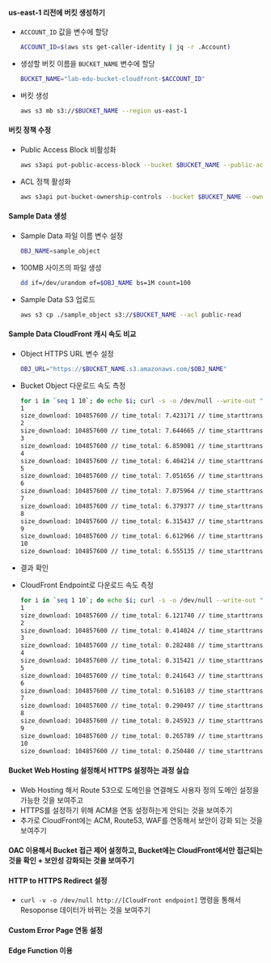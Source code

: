 
#### us-east-1 리전에 버킷 생성하기

- `ACCOUNT_ID` 값을 변수에 할당

  ```bash
  ACCOUNT_ID=$(aws sts get-caller-identity | jq -r .Account)
  ```

- 생성할 버킷 이름을 `BUCKET_NAME` 변수에 할당

  ```bash
  BUCKET_NAME="lab-edu-bucket-cloudfront-$ACCOUNT_ID"
  ```

- 버킷 생성

  ```bash
  aws s3 mb s3://$BUCKET_NAME --region us-east-1
  ```

#### 버킷 정책 수정

- Public Access Block 비활성화

  ```bash
  aws s3api put-public-access-block --bucket $BUCKET_NAME --public-access-block-configuration "BlockPublicAcls=false,IgnorePublicAcls=false,BlockPublicPolicy=false,RestrictPublicBuckets=false"
  ```

- ACL 정책 활성화

  ```bash
  aws s3api put-bucket-ownership-controls --bucket $BUCKET_NAME --ownership-controls Rules=[{ObjectOwnership=ObjectWriter}]
  ```

#### Sample Data 생성 

- Sample Data 파일 이름 변수 설정

  ```bash
  OBJ_NAME=sample_object
  ```

- 100MB 사이즈의 파일 생성

  ```bash
  dd if=/dev/urandom of=$OBJ_NAME bs=1M count=100
  ```

- Sample Data S3 업로드

  ```bash
  aws s3 cp ./sample_object s3://$BUCKET_NAME --acl public-read
  ```

#### Sample Data CloudFront 캐시 속도 비교

- Object HTTPS URL 변수 설정

  ```bash
  OBJ_URL="https://$BUCKET_NAME.s3.amazonaws.com/$OBJ_NAME"
  ```

- Bucket Object 다운로드 속도 측정

  ```bash
  for i in `seq 1 10`; do echo $i; curl -s -o /dev/null --write-out "size_download: %{size_download} // time_total: %{time_total} // time_starttransfer: %{time_starttransfer}\n" $OBJ_URL; done
  1
  size_download: 104857600 // time_total: 7.423171 // time_starttransfer: 0.667527
  2
  size_download: 104857600 // time_total: 7.644665 // time_starttransfer: 0.559782
  3
  size_download: 104857600 // time_total: 6.859081 // time_starttransfer: 0.590344
  4
  size_download: 104857600 // time_total: 6.404214 // time_starttransfer: 0.549187
  5
  size_download: 104857600 // time_total: 7.051656 // time_starttransfer: 0.585859
  6
  size_download: 104857600 // time_total: 7.075964 // time_starttransfer: 0.597612
  7
  size_download: 104857600 // time_total: 6.379377 // time_starttransfer: 0.537589
  8
  size_download: 104857600 // time_total: 6.315437 // time_starttransfer: 0.573412
  9
  size_download: 104857600 // time_total: 6.612966 // time_starttransfer: 0.556621
  10
  size_download: 104857600 // time_total: 6.555135 // time_starttransfer: 0.545183
  ```

- 결과 확인


- CloudFront Endpoint로 다운로드 속도 측정

  ```bash
  for i in `seq 1 10`; do echo $i; curl -s -o /dev/null --write-out "size_download: %{size_download} // time_total: %{time_total} // time_starttransfer: %{time_starttransfer}\n" https://ddrdtk8lpdh5o.cloudfront.net/sample_object; done
  1
  size_download: 104857600 // time_total: 6.121740 // time_starttransfer: 0.569941
  2
  size_download: 104857600 // time_total: 0.414024 // time_starttransfer: 0.030523
  3
  size_download: 104857600 // time_total: 0.282488 // time_starttransfer: 0.027952
  4
  size_download: 104857600 // time_total: 0.315421 // time_starttransfer: 0.025287
  5
  size_download: 104857600 // time_total: 0.241643 // time_starttransfer: 0.025006
  6
  size_download: 104857600 // time_total: 0.516103 // time_starttransfer: 0.028966
  7
  size_download: 104857600 // time_total: 0.290497 // time_starttransfer: 0.025267
  8
  size_download: 104857600 // time_total: 0.245923 // time_starttransfer: 0.024709
  9
  size_download: 104857600 // time_total: 0.265789 // time_starttransfer: 0.024924
  10
  size_download: 104857600 // time_total: 0.250480 // time_starttransfer: 0.026514
  ```


#### Bucket Web Hosting 설정해서 HTTPS 설정하는 과정 실습
- Web Hosting 해서 Route 53으로 도메인을 연결해도 사용자 정의 도메인 설정을 가능한 것을 보여주고
- HTTPS를 설정하기 위해 ACM을 연동 설정하는게 안되는 것을 보여주기
- 추가로 CloudFront에는 ACM, Route53, WAF를 연동해서 보안이 강화 되는 것을 보여주기
#### OAC 이용해서 Bucket 접근 제어 설정하고, Bucket에는 CloudFront에서만 접근되는 것을 확인 + 보안성 강화되는 것을 보여주기
#### HTTP to HTTPS Redirect 설정 
- `curl -v -o /dev/null http://[CloudFront endpoint]` 명령을 통해서 Resoponse 데이터가 바뀌는 것을 보여주기
#### Custom Error Page 연동 설정
#### Edge Function 이용

